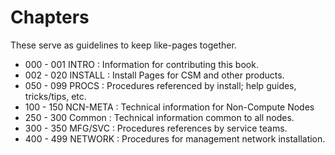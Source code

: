 # Chapters

These serve as guidelines to keep like-pages together.

- 000 - 001 INTRO    : Information for contributing this book.
- 002 - 020 INSTALL  : Install Pages for CSM and other products.
- 050 - 099 PROCS    : Procedures referenced by install; help guides, tricks/tips, etc.
- 100 - 150 NCN-META : Technical information for Non-Compute Nodes
- 250 - 300 Common   : Technical information common to all nodes.
- 300 - 350 MFG/SVC  : Procedures references by service teams.
- 400 - 499 NETWORK  : Procedures for management network installation.

